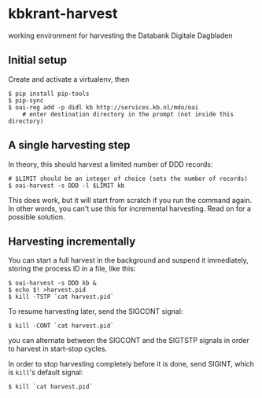 # kbkrant-harvest

working environment for harvesting the Databank Digitale Dagbladen


## Initial setup

Create and activate a virtualenv, then

```console
$ pip install pip-tools
$ pip-sync
$ oai-reg add -p didl kb http://services.kb.nl/mdo/oai
    # enter destination directory in the prompt (not inside this directory)
```


## A single harvesting step

In theory, this should harvest a limited number of DDD records:

```console
# $LIMIT should be an integer of choice (sets the number of records)
$ oai-harvest -s DDD -l $LIMIT kb
```

This does work, but it will start from scratch if you run the command again. In other words, you can't use this for incremental harvesting. Read on for a possible solution.


## Harvesting incrementally

You can start a full harvest in the background and suspend it immediately, storing the process ID in a file, like this:

```console
$ oai-harvest -s DDD kb &
$ echo $! >harvest.pid
$ kill -TSTP `cat harvest.pid`
```

To resume harvesting later, send the SIGCONT signal:

```console
$ kill -CONT `cat harvest.pid`
```

you can alternate between the SIGCONT and the SIGTSTP signals in order to harvest in start-stop cycles.

In order to stop harvesting completely before it is done, send SIGINT, which is `kill`'s default signal:

```console
$ kill `cat harvest.pid`
```
